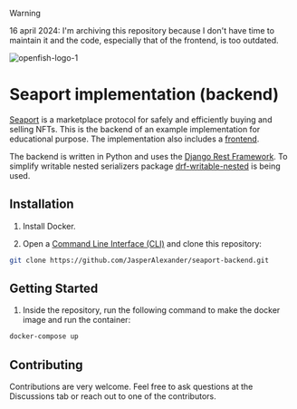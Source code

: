 > [!WARNING]
> 16 april 2024: I'm archiving this repository because I don't have time to maintain it and the code, especially that of the frontend, is too outdated.

![openfish-logo-1](https://user-images.githubusercontent.com/84851956/186010813-a67bc95d-11f7-4af9-a907-806b9159618d.png)

# Seaport implementation (backend)

[Seaport](https://github.com/ProjectOpenSea/seaport) is a marketplace protocol for safely and efficiently buying and selling NFTs. This is the backend of an example implementation for educational purpose. The implementation also includes a [frontend](https://github.com/JasperAlexander/seaport-frontend).

The backend is written in Python and uses the [Django Rest Framework](https://github.com/encode/django-rest-framework). To simplify writable nested serializers package [drf-writable-nested](https://github.com/beda-software/drf-writable-nested) is being used.

## Installation

1. Install Docker.

2. Open a [Command Line Interface (CLI)](https://en.wikipedia.org/wiki/Command-line_interface) and clone this repository:

```bash
git clone https://github.com/JasperAlexander/seaport-backend.git
```

## Getting Started

1. Inside the repository, run the following command to make the docker image and run the container:

```bash
docker-compose up
```

## Contributing

Contributions are very welcome. Feel free to ask questions at the Discussions tab or reach out to one of the contributors.
